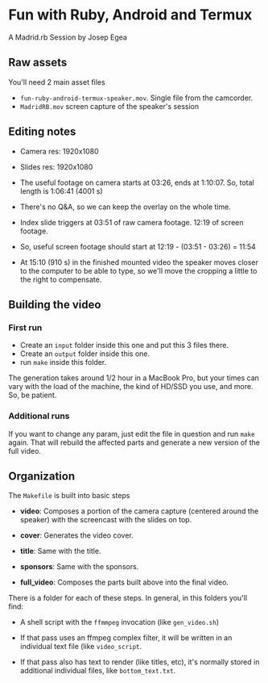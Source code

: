 # Fun with Ruby, Android and Termux

A Madrid.rb Session by Josep Egea

## Raw assets

You'll need 2 main asset files

- `fun-ruby-android-termux-speaker.mov`. Single file from the camcorder.
- `MadridRB.mov` screen capture of the speaker's session

## Editing notes

- Camera res: 1920x1080
- Slides res: 1920x1080

- The useful footage on camera starts at 03:26, ends at 1:10:07. So,
  total length is 1:06:41 (4001 s)
  
- There's no Q&A, so we can keep the overlay on the whole time.

- Index slide triggers at 03:51 of raw camera footage. 12:19 of screen
  footage.
  
- So, useful screen footage should start at 12:19 - (03:51 - 03:26) =
  11:54
  
- At 15:10 (910 s) in the finished mounted video the speaker moves
  closer to the computer to be able to type, so we'll move the
  cropping a little to the right to compensate.

## Building the video

### First run

- Create an `input` folder inside this one and put this 3 files there.
- Create an `output` folder inside this one.
- run `make` inside this folder.

The generation takes around 1/2 hour in a MacBook Pro, but your times
can vary with the load of the machine, the kind of HD/SSD you use, and
more. So, be patient.

### Additional runs

If you want to change any param, just edit the file in question and
run `make` again. That will rebuild the affected parts and generate a
new version of the full video.

## Organization

The `Makefile` is built into basic steps

- **video**: Composes a portion of the camera capture (centered around
  the speaker) with the screencast with the slides on top.
  
- **cover**: Generates the video cover.

- **title**: Same with the title.

- **sponsors**: Same with the sponsors.

- **full_video**: Composes the parts built above into the final video.

There is a folder for each of these steps. In general, in this folders
you'll find:

- A shell script with the `ffmmpeg` invocation (like `gen_video.sh`)

- If that pass uses an ffmpeg complex filter, it will be written in an
  individual text file (like `video_script`.
  
- If that pass also has text to render (like titles, etc), it's
  normally stored in additional individual files, like
  `bottom_text.txt`.
